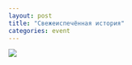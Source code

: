 ```yaml
---
layout: post
title: "Свежеиспечённая история"
categories: event
---
```

![](https://pics.livejournal.com/quillcraft/pic/001905f1)
